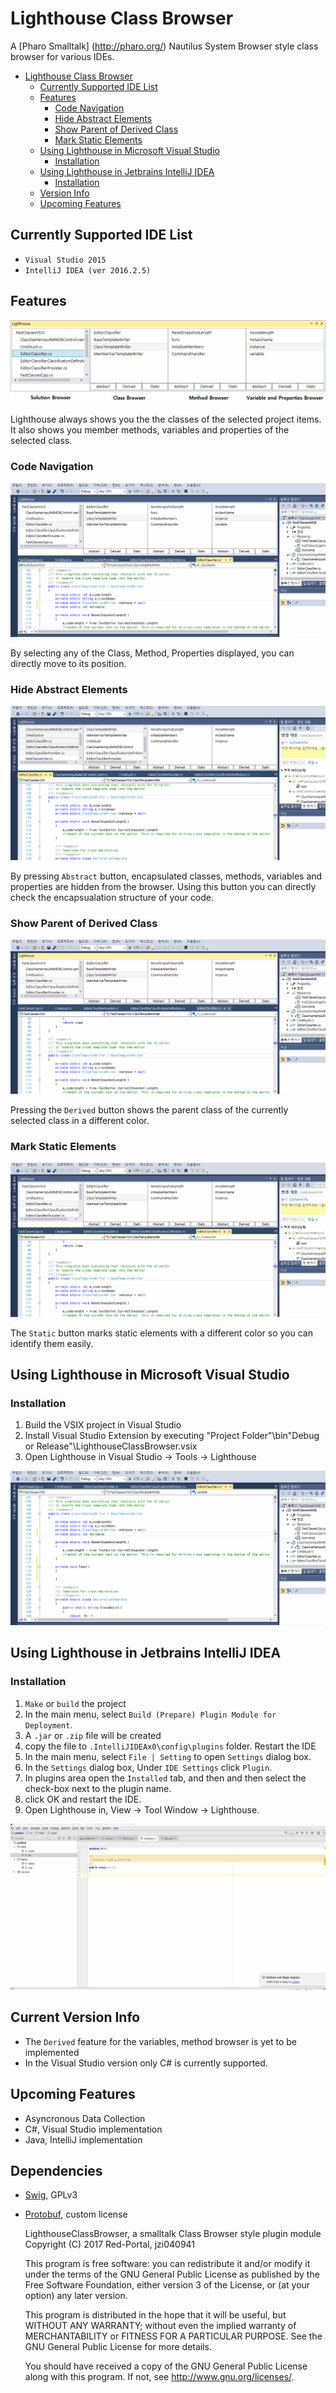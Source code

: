 # Lighthouse Class Browser

A [Pharo Smalltalk] (http://pharo.org/) Nautilus System Browser style class browser for various IDEs.


- [Lighthouse Class Browser](#lighthouse-class-browser)
	- [Currently Supported IDE List](#currently-supported-ide-list)
	- [Features](#features)
		- [Code Navigation](#code-navigation)
		- [Hide Abstract Elements](#hide-abstract-elements)
		- [Show Parent of Derived Class](#show-parent-of-derived-class)
        - [Mark Static Elements](#mark-static-elements)
	- [Using Lighthouse in Microsoft Visual Studio](#using-lighthouse-in-microsoft-visual-studio)
        - [Installation](#installation)
	- [Using Lighthouse in Jetbrains IntelliJ IDEA](#using-lighthouse-in-jetbrains-intellij-idea)
		- [Installation](#installation)
    - [Version Info](#version-info)
    - [Upcoming Features](#upcoming-features)


## Currently Supported IDE List

* `Visual Studio 2015`
* `IntelliJ IDEA (ver 2016.2.5)`

## Features

![ExampleImage](https://github.com/Red-Portal/LighthouseClassBrowser/blob/master/ExampleImage.jpg)

Lighthouse always shows you the the classes of the selected project items.
It also shows you member methods, variables and properties of the selected class.

### Code Navigation

![CodeNavigation](https://github.com/Red-Portal/LighthouseClassBrowser/blob/master/ExampleNavigation.gif)

By selecting any of the Class, Method, Properties displayed, you can directly move to its position.

### Hide Abstract Elements

![HideAbstractMembers](https://github.com/Red-Portal/LighthouseClassBrowser/blob/master/ExampleAbstraction.gif)

By pressing `Abstract` button, encapsulated classes, methods, variables and properties are hidden from the browser.
Using this button you can directly check the encapsualation structure of your code.

### Show Parent of Derived Class

![ShowDerivedParent](https://github.com/Red-Portal/LighthouseClassBrowser/blob/master/ExampleDerived.gif)

Pressing the `Derived` button shows the parent class of the currently selected class in a different color.

### Mark Static Elements

![MarkStatic](https://github.com/Red-Portal/LighthouseClassBrowser/blob/master/ExampleStatic.gif)

The `Static` button marks static elements with a different color so you can identify them easily.

## Using Lighthouse in Microsoft Visual Studio
### Installation

1. Build the VSIX project in Visual Studio
2. Install Visual Studio Extension by executing "Project Folder"\bin\"Debug or Release"\LighthouseClassBrowser.vsix
3. Open Lighthouse in Visual Studio -> Tools -> Lighthouse

![UsingExample](https://github.com/Red-Portal/LighthouseClassBrowser/blob/master/ExampleOpening.gif)


## Using Lighthouse in Jetbrains IntelliJ IDEA 
### Installation

1. `Make` or `build` the project
2.  In the main menu, select `Build (Prepare) Plugin Module for Deployment`.
3. A `.jar` or `.zip` file will be created
4. copy the file to `.IntelliJIDEAx0\config\plugins` folder. Restart the IDE
5. In the main menu, select `File | Setting` to open `Settings` dialog box.
6. In the `Settings` dialog box, Under `IDE Settings` click `Plugin`.
7. In plugins area open the `Installed` tab, and then and then select the check-box next to the plugin name.
8. click OK and restart the IDE.
9. Open Lighthouse in, View ->  Tool Window -> Lighthouse.

![UsingIntelliJExample](https://github.com/Red-Portal/LighthouseClassBrowser/blob/master/ExampleOpeningIntelliJ.gif)

## Current Version Info
* The `Derived` feature for the variables, method browser is yet to be implemented
* In the Visual Studio version only C# is currently supported.

## Upcoming Features
* Asyncronous Data Collection
* C#, Visual Studio implementation
* Java, IntelliJ implementation

## Dependencies
* [Swig](https://github.com/swig/swig), GPLv3
* [Protobuf](https://github.com/google/protobuf), custom license


	LighthouseClassBrowser, a smalltalk Class Browser style plugin module
    Copyright (C) 2017  Red-Portal, jzi040941


    This program is free software: you can redistribute it and/or modify
    it under the terms of the GNU General Public License as published by
    the Free Software Foundation, either version 3 of the License, or
    (at your option) any later version.

    This program is distributed in the hope that it will be useful,
    but WITHOUT ANY WARRANTY; without even the implied warranty of
    MERCHANTABILITY or FITNESS FOR A PARTICULAR PURPOSE.  See the
    GNU General Public License for more details.

    You should have received a copy of the GNU General Public License
    along with this program.  If not, see <http://www.gnu.org/licenses/>.